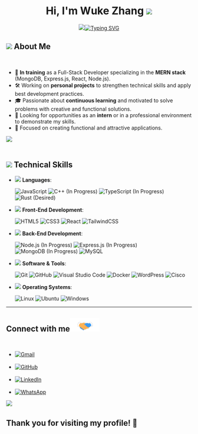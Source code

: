 <h1 align="center"><b>Hi, I'm Wuke Zhang </b><img src="https://media.giphy.com/media/hvRJCLFzcasrR4ia7z/giphy.gif" width="35"></h1>

<p align="center">
  <a href="https://github.com/DenverCoder1/readme-typing-svg"><img src="https://readme-typing-svg.herokuapp.com?font=Time+New+Roman&color=cyan&size=25&center=true&vCenter=true&width=600&height=100&lines=Front-End+Developer+in+Training;Aspiring+MERN+Full-Stack+Developer;Passionate+about+Continuous+Learning;Solving+Problems+Creatively;Welcome+to+my+profile!</a>
</p>
                                                                
[![Typing SVG](https://readme-typing-svg.demolab.com?font=Fira+Code&pause=1000&color=48D93C&random=false&width=485&height=58&lines=Novice+Front-end+Developer)](https://git.io/typing-svg)

## <picture><img src="https://github.com/7oSkaaa/7oSkaaa/blob/main/Images/about_me.gif?raw=true" width="50px"></picture> About Me

<br>

- 🌱 **In training** as a Full-Stack Developer specializing in the **MERN stack** (MongoDB, Express.js, React, Node.js).
- 🛠️ Working on **personal projects** to strengthen technical skills and apply best development practices.
- 🎓 Passionate about **continuous learning** and motivated to solve problems with creative and functional solutions.
- 💼 Looking for opportunities as an **intern** or in a professional environment to demonstrate my skills.
- 🌟 Focused on creating functional and attractive applications.

<img src="https://user-images.githubusercontent.com/73097560/115834477-dbab4500-a447-11eb-908a-139a6edaec5c.gif"><br><br>

## <img src="https://media2.giphy.com/media/QssGEmpkyEOhBCb7e1/giphy.gif" width="25"><b> Technical Skills</b>

<p align="center">

- <picture> <img src = "https://github.com/7oSkaaa/7oSkaaa/blob/main/Images/Programming_Languages.gif?raw=true" width = 50px>  </picture> **Languages**:
    
    ![JavaScript](https://img.shields.io/badge/JavaScript-%23F7DF1E.svg?style=for-the-badge&logo=javascript&logoColor=black)
    ![C++ (In Progress)](https://img.shields.io/badge/C++-In%20Progress-blue?style=for-the-badge&logo=c%2B%2B&logoColor=white)
    ![TypeScript (In Progress)](https://img.shields.io/badge/TypeScript-In%20Progress-blue?style=for-the-badge&logo=typescript&logoColor=white)
    ![Rust (Desired)](https://img.shields.io/badge/Rust-%20Desired-orange?style=for-the-badge&logo=rust&logoColor=white)

    
- <picture> <img src = "https://github.com/7oSkaaa/7oSkaaa/blob/main/Images/Front_End.gif?raw=true" width = 50px>  </picture> **Front-End Development**:
  
    ![HTML5](https://img.shields.io/badge/HTML5-%23E34F26.svg?style=for-the-badge&logo=html5&logoColor=white)
    ![CSS3](https://img.shields.io/badge/CSS3-%231572B6.svg?style=for-the-badge&logo=css3&logoColor=white)
    ![React](https://img.shields.io/badge/React-%2320232a.svg?style=for-the-badge&logo=react&logoColor=%2361DAFB)
    ![TailwindCSS](https://img.shields.io/badge/TailwindCSS-%2338B2AC.svg?style=for-the-badge&logo=tailwind-css&logoColor=white)


- <picture> <img src = "https://github.com/7oSkaaa/7oSkaaa/blob/main/Images/Software_Tools.gif?raw=true" width = 50px>  </picture> **Back-End Development**:

    ![Node.js (In Progress)](https://img.shields.io/badge//Node.js-In%20Progress-blue?style=for-the-badge&logo=node.js&logoColor=white)
    ![Express.js (In Progress)](https://img.shields.io/badge/Express.js-In%20Progress-blue?style=for-the-badge&logo=express&logoColor=white)
    ![MongoDB (In Progress)](https://img.shields.io/badge/MongoDB-In%20Progress-blue?style=for-the-badge&logo=mongodb&logoColor=white)
    ![MySQL](https://img.shields.io/badge/MySQL-%2300f.svg?style=for-the-badge&logo=mysql&logoColor=white)
    

- <picture> <img src = "https://github.com/7oSkaaa/7oSkaaa/blob/main/Images/IDEs.gif?raw=true" width = 50px>  </picture> **Software & Tools**:

    ![Git](https://img.shields.io/badge/git-%23F05033.svg?style=for-the-badge&logo=git&logoColor=white)
    ![GitHub](https://img.shields.io/badge/github-%23121011.svg?style=for-the-badge&logo=github&logoColor=white)
    ![Visual Studio Code](https://img.shields.io/badge/VS%20Code-%23007ACC.svg?style=for-the-badge&logo=visual-studio-code&logoColor=white)
    ![Docker](https://img.shields.io/badge/Docker-%230db7ed.svg?style=for-the-badge&logo=docker&logoColor=white)
    ![WordPress](https://img.shields.io/badge/WordPress-%233C3C3C.svg?style=for-the-badge&logo=wordpress&logoColor=white)
    ![Cisco](https://img.shields.io/badge/Cisco-%23049fd9.svg?style=for-the-badge&logo=cisco&logoColor=white)


- <picture> <img src = "https://github.com/7oSkaaa/7oSkaaa/blob/main/Images/OS.gif?raw=true" width = 50px>  </picture> **Operating Systems**:

    ![Linux](https://img.shields.io/badge/Linux-FCC624?style=for-the-badge&logo=linux&logoColor=black)
    ![Ubuntu](https://img.shields.io/badge/Ubuntu-E95420?style=for-the-badge&logo=ubuntu&logoColor=white)
    ![Windows](https://img.shields.io/badge/Windows-0078D6?style=for-the-badge&logo=windows&logoColor=white)

</p>

-----

## <b> Connect with me</b><img src="https://github.com/0xAbdulKhalid/0xAbdulKhalid/raw/main/assets/mdImages/handshake.gif" width="80">
<br>
<div align='left'>

<ul>

<li>
<a href="https://ukesan2005@gmail.com" target="_blank">
    <img src="https://img.shields.io/badge/gmail-%23EA4335.svg?style=for-the-badge&logo=gmail&logoColor=white" alt="Gmail"/>
</a>
</li>

<br>

<li>
<a href="https://github.com/oOmyloveOo" target="_blank">
<img src="https://img.shields.io/badge/github-%23181717.svg?style=for-the-badge&logo=github&logoColor=white" alt="GitHub"/>
</a>
</li>

<br>

<li>
<a href="https://www.linkedin.com/in/wuke-zhang-21264133a/" target="_blank">
<img src="https://img.shields.io/badge/linkedin-%230A66C2.svg?style=for-the-badge&logo=linkedin&logoColor=white" alt="LinkedIn"/>
</a>
</li>

<br>

<li>
<a href="https://wa.me/640029349" target="_blank">
<img src="https://img.shields.io/badge/WhatsApp-%2325D366.svg?style=for-the-badge&logo=whatsapp&logoColor=white" alt="WhatsApp"/>
</a>
</li>

</ul>

</div>

<img src="https://user-images.githubusercontent.com/73097560/115834477-dbab4500-a447-11eb-908a-139a6edaec5c.gif">

## <b>Thank you for visiting my profile! 🌟</b>
